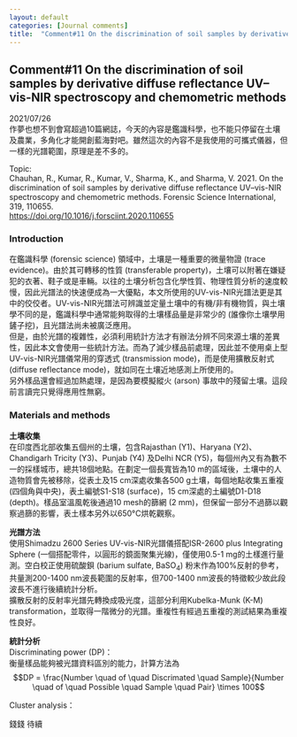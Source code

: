 ```yaml
---
layout: default
categories: [Journal comments]
title:  "Comment#11 On the discrimination of soil samples by derivative diffuse reflectance UV–vis-NIR spectroscopy and chemometric methods"
---  
```

## Comment#11 On the discrimination of soil samples by derivative diffuse reflectance UV–vis-NIR spectroscopy and chemometric methods  
2021/07/26  
作夢也想不到會寫超過10篇網誌，今天的內容是鑑識科學，也不能只停留在土壤及農業，多角化才能開創藍海對吧。雖然這次的內容不是我使用的可攜式儀器，但一樣的光譜範圍，原理是差不多的。  
  
Topic:  
Chauhan, R., Kumar, R., Kumar, V., Sharma, K., and Sharma, V. 2021. On the discrimination of soil samples by derivative diffuse reflectance UV–vis-NIR spectroscopy and chemometric methods. Forensic Science International, 319, 110655.  
<a href="https://doi.org/10.1016/j.forsciint.2020.110655" target="_blank">https://doi.org/10.1016/j.forsciint.2020.110655</a>  
  
### Introduction  
在鑑識科學 (forensic science) 領域中，土壤是一種重要的微量物證 (trace evidence)。由於其可轉移的性質 (transferable property)，土壤可以附著在嫌疑犯的衣著、鞋子或是車輛。以往的土壤分析包含化學性質、物理性質分析的速度較慢，因此光譜法的快速便成為一大優點，本文所使用的UV-vis-NIR光譜法更是其中的佼佼者。UV-vis-NIR光譜法可辨識並定量土壤中的有機/非有機物質，與土壤學不同的是，鑑識科學中通常能夠取得的土壤樣品量是非常少的 (誰像你土壤學用鏟子挖)，且光譜法尚未被廣泛應用。  
但是，由於光譜的複雜性，必須利用統計方法才有辦法分辨不同來源土壤的差異性，因此本文會使用一些統計方法。而為了減少樣品前處理，因此並不使用桌上型UV-vis-NIR光譜儀常用的穿透式 (transmission mode)，而是使用擴散反射式 (diffuse reflectance mode)，就如同在土壤近地感測上所使用的。  
另外樣品還會經過加熱處理，是因為要模擬縱火 (arson) 事故中的殘留土壤。這段前言讀完只覺得應用性無窮。  
  
### Materials and methods  
**土壤收集**  
在印度西北部收集五個州的土壤，包含Rajasthan (Y1)、Haryana (Y2)、Chandigarh Tricity (Y3)、Punjab (Y4) 及Delhi NCR (Y5)，每個州內又有為數不一的採樣城市，總共18個地點。在劃定一個長寬皆為10 m的區域後，土壤中的人造物質會先被移除，從表土及15 cm深處收集各500 g土壤，每個地點收集五重複 (四個角與中央)，表土編號S1-S18 (surface)，15 cm深處的土編號D1-D18 (depth)。樣品室溫風乾後通過10 mesh的篩網 (2 mm)，但保留一部分不過篩以觀察過篩的影響，表土樣本另外以650&deg;C烘乾觀察。  
  
**光譜方法**  
使用Shimadzu 2600 Series UV-vis-NIR光譜儀搭配ISR-2600 plus Integrating Sphere (一個搭配零件，以圓形的鏡面聚集光線)，僅使用0.5-1 mg的土樣進行量測。空白校正使用硫酸鋇 (barium sulfate, BaSO<sub>4</sub>) 粉末作為100%反射的參考，共量測200-1400 nm波長範圍的反射率，但700-1400 nm波長的特徵較少故此段波長不進行後續統計分析。  
擴散反射的反射率光譜先轉換成吸光度，這部分利用Kubelka-Munk (K-M) transformation，並取得一階微分的光譜。重複性有經過五重複的測試結果為重複性良好。  
  
**統計分析**  
Discriminating power (DP)：  
衡量樣品能夠被光譜資料區別的能力，計算方法為  
$$DP = \frac{Number \quad of \quad Discrimated \quad Sample}{Number \quad of \quad Possible \quad Sample \quad Pair} \times 100$$  
  
Cluster analysis：  


錢錢
待續





